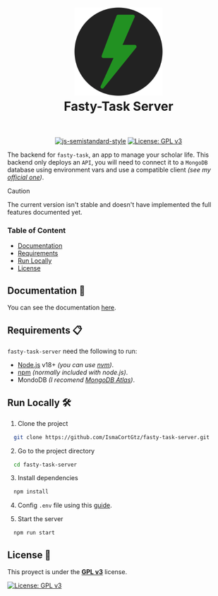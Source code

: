 <h1 align="center">
  <img src="./fasty-task-server.svg" alt="Fasty-Task Server" width="200">
  <br>
  Fasty-Task Server
  <br>
  <br>
</h1>

<p align="center">
  <a href="https://github.com/standard/semistandard"><img src="https://img.shields.io/badge/code%20style-semistandard-brightgreen.svg" alt="js-semistandard-style"></a>
  <a href="https://www.gnu.org/licenses/gpl-3.0"><img src="https://img.shields.io/badge/License-GPLv3-blue.svg" alt="License: GPL v3"></a>
</p>

The backend for `fasty-task`, an app to manage your scholar life. This backend only deploys an `API`, you will need to connect it to a `MongoDB` database using environment vars and use a compatible client _(see my [official one](.))_.

> [!CAUTION]
> The current version isn't stable and doesn't have implemented the full features documented yet.


### Table of Content

- [Documentation](#documentation-)
- [Requirements](#requirements-)
- [Run Locally](#run-locally-)
- [License](#license-)


## Documentation 📕

You can see the documentation [here](./docs/README.md).



## Requirements 📋

`fasty-task-server` need the following to run:
- [Node.js](https://nodejs.org/) v18+ _(you can use [nvm](https://github.com/nvm-sh/nvm))_.
- [npm](https://www.npmjs.com/package/npm) _(normally included with node.js)_.
- MondoDB _(I recomend [MongoDB Atlas](https://www.mongodb.com/atlas/))_.



## Run Locally 🛠️

1. Clone the project

```bash
  git clone https://github.com/IsmaCortGtz/fasty-task-server.git
```

2. Go to the project directory

```bash
  cd fasty-task-server
```

3. Install dependencies

```bash
  npm install
```

4. Config `.env` file using this [guide](./docs/Environment%20Vars.md).

5. Start the server

```bash
  npm run start
```



## License 🚨

This proyect is under the [**GPL v3**](https://www.gnu.org/licenses/gpl-3.0) license.

[![License: GPL v3](https://img.shields.io/badge/License-GPLv3-blue.svg)](https://www.gnu.org/licenses/gpl-3.0)